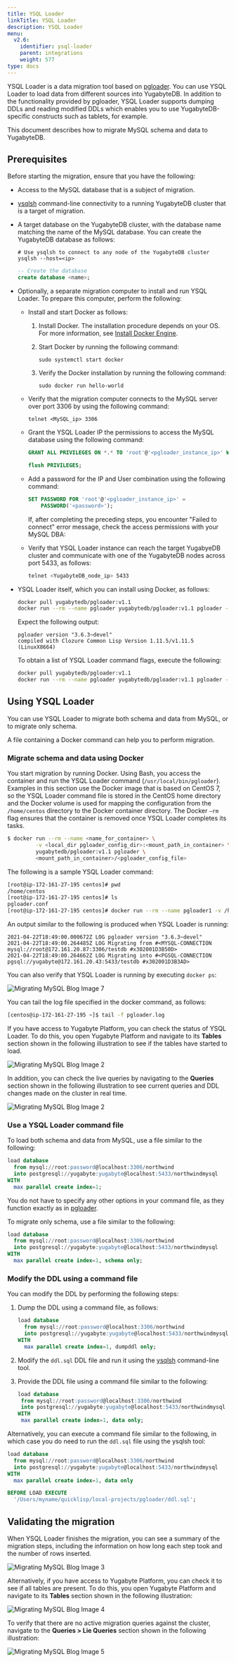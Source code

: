 ```yaml
---
title: YSQL Loader
linkTitle: YSQL Loader
description: YSQL Loader
menu:
  v2.6:
    identifier: ysql-loader
    parent: integrations
    weight: 577
type: docs
---
```


YSQL Loader is a data migration tool based on [pgloader](https://pgloader.readthedocs.io/en/latest/intro.html). You can use YSQL Loader to load data from different sources into YugabyteDB. In addition to the functionality provided by pgloader, YSQL Loader supports dumping DDLs and reading modified DDLs which enables you to use YugabyteDB-specific constructs such as tablets, for example.

This document describes how to migrate MySQL schema and data to YugabyteDB.

## Prerequisites

Before starting the migration, ensure that you have the following:

- Access to the MySQL database that is a subject of migration.

- [ysqlsh](/preview/admin/ysqlsh/) command-line connectivity to a running YugabyteDB cluster that is a target of migration.

- A target database on the YugabyteDB cluster, with the database name matching the name of the MySQL database. You can create the YugabyteDB database as follows:

  ```shell
  # Use ysqlsh to connect to any node of the YugabyteDB cluster
  ysqlsh --host=<ip>
  ```

  ```sql
  -- Create the database
  create database <name>;
  ```

- Optionally, a separate migration computer to install and run YSQL Loader. To prepare this computer, perform the following:

  - Install and start Docker as follows:

    1. Install Docker. The installation procedure depends on your OS. For more information, see [Install Docker Engine](https://docs.docker.com/engine/install/).

    2. Start Docker by running the following command:

        ```shell
        sudo systemctl start docker
        ```

    3. Verify the Docker installation by running the following command:

        ```shell
        sudo docker run hello-world
        ```

  - Verify that the migration computer connects to the MySQL server over port 3306 by using the following command:

    ```shell
    telnet <MySQL_ip> 3306
    ```

  - Grant the YSQL Loader IP the permissions to access the MySQL database using the following command:

    ```sql
    GRANT ALL PRIVILEGES ON *.* TO 'root'@'<pgloader_instance_ip>' WITH GRANT OPTION;

    flush PRIVILEGES;
    ```

  - Add a password for the IP and User combination using the following command:

    ```sql
    SET PASSWORD FOR 'root'@'<pgloader_instance_ip>' =
        PASSWORD('<password>');
    ```

    If, after completing the preceding steps, you encounter "Failed to connect" error message, check the access permissions with your MySQL DBA:

  - Verify that YSQL Loader instance can reach the target YugabyeDB cluster and communicate with one of the YugabyteDB nodes across port 5433, as follows:

    ```sh
    telnet <YugabyteDB_node_ip> 5433
    ```

- YSQL Loader itself, which you can install using Docker, as follows:

  ```sh
  docker pull yugabytedb/pgloader:v1.1
  docker run --rm --name pgloader yugabytedb/pgloader:v1.1 pgloader --version
  ```

  Expect the following output:

  ```output
  pgloader version "3.6.3~devel"
  compiled with Clozure Common Lisp Version 1.11.5/v1.11.5
  (LinuxX8664)
  ```

  To obtain a list of YSQL Loader command flags, execute the following:

  ```sh
  docker pull yugabytedb/pgloader:v1.1
  docker run --rm --name pgloader yugabytedb/pgloader:v1.1 pgloader --help
  ```

## Using YSQL Loader

You can use YSQL Loader to migrate both schema and data from MySQL, or to migrate only schema.

A file containing a Docker command can help you to perform migration. <!-- For more information, see -->

### Migrate schema and data using Docker

You start migration by running Docker. Using Bash, you access the container and run the YSQL Loader command (`/usr/local/bin/pgloader`). Examples in this section use the Docker image that is based on CentOS 7, so the YSQL Loader command file is stored in the CentOS home directory and the Docker volume is used for mapping the configuration from the `/home/centos` directory to the Docker container directory. The Docker `–rm` flag ensures that the container is removed once YSQL Loader completes its tasks.

```sh
$ docker run --rm --name <name_for_container> \
         -v <local_dir pgloader_config_dir>:<mount_path_in_container> \
         yugabytedb/pgloader:v1.1 pgloader \
         <mount_path_in_container>/<pgloader_config_file>
```

The following is a sample YSQL Loader command:

```nocopy.sh
[root@ip-172-161-27-195 centos]# pwd
/home/centos
[root@ip-172-161-27-195 centos]# ls
pgloader.conf
[root@ip-172-161-27-195 centos]# docker run --rm --name pgloader1 -v /home/centos:/tmp yugabytedb/pgloader:v1.1 pgloader -v -L /tmp/pgloader.log /tmp/pgloader.conf
```

An output similar to the following is produced when YSQL Loader is running:

```output
2021-04-22T18:49:00.000672Z LOG pgloader version "3.6.3~devel"
2021-04-22T18:49:00.264485Z LOG Migrating from #<MYSQL-CONNECTION mysql://root@172.161.20.87:3306/testdb #x302001D3B50D>
2021-04-22T18:49:00.264662Z LOG Migrating into #<PGSQL-CONNECTION
pgsql://yugabyte@172.161.20.43:5433/testdb #x302001D3B3AD>
```

You can also verify that YSQL Loader is running by executing `docker ps`:

![Migrating MySQL Blog Image 7](/images/ee/migrating-mysql-1.png)

You can tail the log file specified in the docker command, as follows:

```sh
[centos@ip-172-161-27-195 ~]$ tail -f pgloader.log
```

If you have access to Yugabyte Platform, you can check the status of YSQL Loader. To do this, you open Yugabyte Platform and navigate to its **Tables** section shown in the following illustration to see if the tables have started to load.

![Migrating MySQL Blog Image 2](/images/ee/migrating-mysql-2.png)

In addition, you can check the live queries by navigating to the **Queries** section shown in the following illustration to see current queries and DDL changes made on the cluster in real time.

![Migrating MySQL Blog Image 2](https://blog.yugabyte.com/wp-content/uploads/2021/06/Migrating-MySQL-Blog-Image-2.png)

### Use a YSQL Loader command file

To load both schema and data from MySQL, use a file similar to the following:

```sql
load database
  from mysql://root:password@localhost:3306/northwind
  into postgresql://yugabyte:yugabyte@localhost:5433/northwindmysql
WITH
  max parallel create index=1;
```

You do not have to specify any other options in your command file, as they function exactly as in [pgloader](https://pgloader.readthedocs.io/en/latest/intro.html).

To migrate only schema, use a file similar to the following:

```sql
load database
  from mysql://root:password@localhost:3306/northwind
  into postgresql://yugabyte:yugabyte@localhost:5433/northwindmysql
WITH
  max parallel create index=1, schema only;
```

### Modify the DDL using a command file

You can modify the DDL by performing the following steps:

1. Dump the DDL using a command file, as follows:

   ```sql
   load database
     from mysql://root:password@localhost:3306/northwind
     into postgresql://yugabyte:yugabyte@localhost:5433/northwindmysql
   WITH
     max parallel create index=1, dumpddl only;
   ```

1. Modify the `ddl.sql` DDL file and run it using the [ysqlsh](/preview/admin/ysqlsh/) command-line tool.

1. Provide the DDL file using a command file similar to the following:

   ```sql
   load database
    from mysql://root:password@localhost:3306/northwind
    into postgresql://yugabyte:yugabyte@localhost:5433/northwindmysql
   WITH
    max parallel create index=1, data only;
   ```

Alternatively, you can execute a command file similar to the following, in which case you do need to run the `ddl.sql` file using the ysqlsh tool:

```sql
load database
  from mysql://root:password@localhost:3306/northwind
  into postgresql://yugabyte:yugabyte@localhost:5433/northwindmysql
WITH
  max parallel create index=1, data only

BEFORE LOAD EXECUTE
  '/Users/myname/quicklisp/local-projects/pgloader/ddl.sql';
```

## Validating the migration

When YSQL Loader finishes the migration, you can see a summary of the migration steps, including the information on how long each step took and the number of rows inserted.

![Migrating MySQL Blog Image 3](/images/ee/migrating-mysql-3.png)

Alternatively, if you have access to Yugabyte Platform, you can check it to see if all tables are present. To do this, you open Yugabyte Platform and navigate to its **Tables** section shown in the following illustration:

![Migrating MySQL Blog Image 4](/images/ee/migrating-mysql-4.png)

To verify that there are no active migration queries against the cluster, navigate to the **Queries > Lie Queries** section shown in the following illustration:

![Migrating MySQL Blog Image 5](/images/ee/migrating-mysql-5.png)
